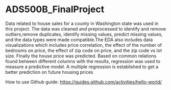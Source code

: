 # ADS500B_FinalProject
Data related to house sales for a county in Washington state was used in this project. The data was cleaned
and preprocessed to identify and remove outliers,remove duplicates, identify missing values, predict missing 
values, and the data types were made compatible.The EDA also includes data visualizations which includes price 
correlation, the effect of the number of bedrooms on price, the effect of zip code on price, and the zip code vs 
lot size. Finally the house price was predicted. Based on common relations found between different columns with 
the results, regression was used to measure a predictive model.
A multiple regression is established to get a better prediction on future housing prices 




How to use Github guide: https://guides.github.com/activities/hello-world/

